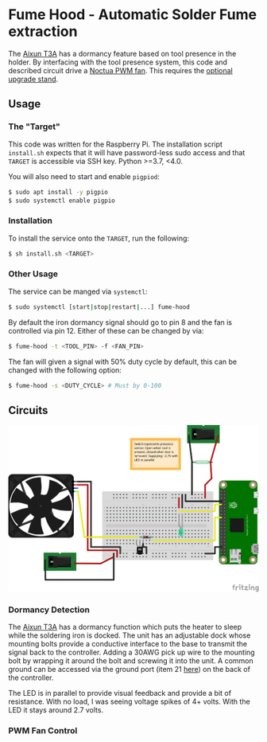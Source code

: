 # Fume Hood - Automatic Solder Fume extraction

The [Aixun T3A][1] has a dormancy feature based on tool presence in the holder.
By interfacing with the tool presence system, this code and described circuit
drive a [Noctua PWM fan][2]. This requires the [optional upgrade stand][4].

## Usage

### The "Target"

This code was written for the Raspberry Pi. The installation script `install.sh`
expects that it will have password-less sudo access and that `TARGET` is
accessible via SSH key. Python >=3.7, <4.0.

You will also need to start and enable `pigpiod`:

```bash
$ sudo apt install -y pigpio
$ sudo systemctl enable pigpio
```

### Installation

To install the service onto the `TARGET`, run the following:

```bash
$ sh install.sh <TARGET>
```

### Other Usage

The service can be manged via `systemctl`:

```bash
$ sudo systemctl [start|stop|restart|...] fume-hood
```

By default the iron dormancy signal should go to pin 8 and the fan is controlled
via pin 12. Either of these can be changed by via:

```bash
$ fume-hood -t <TOOL_PIN> -f <FAN_PIN>
```

The fan will given a signal with 50% duty cycle by default, this can be changed
with the following option:

```bash
$ fume-hood -s <DUTY_CYCLE> # Must by 0-100
```

## Circuits

![Fume Hood Circuit](doc/fume-hood-bb.svg)

### Dormancy Detection

The [Aixun T3A][1] has a dormancy function which puts the heater to sleep while
the soldering iron is docked. The unit has an adjustable dock whose mounting
bolts provide a conductive interface to the base to transmit the signal back to
the controller. Adding a 30AWG pick up wire to the mounting bolt by wrapping it
around the bolt and screwing it into the unit. A common ground can be accessed
via the ground port (item 21 [here][3]) on the back of the controller.

The LED is in parallel to provide visual feedback and provide a bit of
resistance. With no load, I was seeing voltage spikes of 4+ volts. With the LED
it stays around 2.7 volts.

### PWM Fan Control

[1]:
  https://aixuntech.com/product/t3a-temperature-controlled-quick-soldering-station-with-t12-936-handle/
[2]:
  https://noctua.at/pub/media/wysiwyg/Noctua_PWM_specifications_white_paper.pdf
[3]: https://aixuntech.com/userimages/2022-10/1666693451.jpg
[4]: https://aixuntech.com/userimages/2022-10/1666693528.jpg
